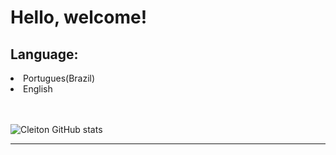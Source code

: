 <h1>Hello, welcome!</h1>
<h2>Language:</h2>    
<li>Portugues(Brazil)</li>    
<li>English</li>
<br/>
<br/>

![Cleiton GitHub stats](https://github-readme-stats.vercel.app/api?username=CleitonSousaa&show_icons=true&theme=transparent)

<hr/>


